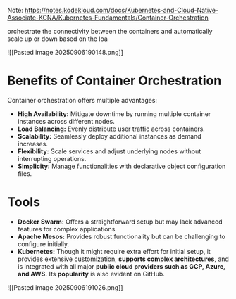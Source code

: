 Note: https://notes.kodekloud.com/docs/Kubernetes-and-Cloud-Native-Associate-KCNA/Kubernetes-Fundamentals/Container-Orchestration

orchestrate the connectivity between the containers and automatically scale up or down based on the loa

![[Pasted image 20250906190148.png]]

# Benefits of Container Orchestration

Container orchestration offers multiple advantages:

- **High Availability:** Mitigate downtime by running multiple container instances across different nodes.
- **Load Balancing:** Evenly distribute user traffic across containers.
- **Scalability:** Seamlessly deploy additional instances as demand increases.
- **Flexibility:** Scale services and adjust underlying nodes without interrupting operations.
- **Simplicity:** Manage functionalities with declarative object configuration files.

# Tools
- **Docker Swarm:** Offers a straightforward setup but may lack advanced features for complex applications.
- **Apache Mesos:** Provides robust functionality but can be challenging to configure initially.
- **Kubernetes:** Though it might require extra effort for initial setup, it provides extensive customization, **supports complex architectures**, and is integrated with all major **public cloud providers such as GCP, Azure, and AWS.** Its **popularity** is also evident on GitHub.

![[Pasted image 20250906191026.png]]